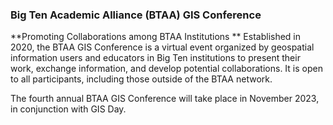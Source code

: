 ### Big Ten Academic Alliance (BTAA) GIS Conference

**Promoting Collaborations among BTAA Institutions
**
Established in 2020, the BTAA GIS Conference is a virtual event organized by geospatial information users and educators in Big Ten institutions to present their work, exchange information, and develop potential collaborations. It is open to all participants, including those outside of the BTAA network. 

The fourth annual BTAA GIS Conference will take place in November 2023, in conjunction with GIS Day. 